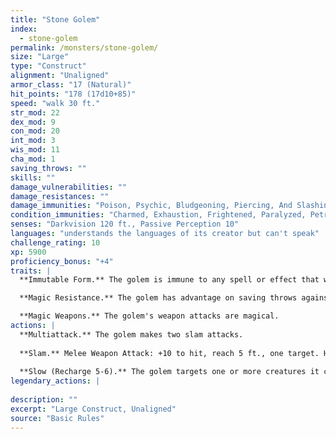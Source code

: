```yaml
---
title: "Stone Golem"
index:
  - stone-golem
permalink: /monsters/stone-golem/
size: "Large"
type: "Construct"
alignment: "Unaligned"
armor_class: "17 (Natural)"
hit_points: "178 (17d10+85)"
speed: "walk 30 ft."
str_mod: 22
dex_mod: 9
con_mod: 20
int_mod: 3
wis_mod: 11
cha_mod: 1
saving_throws: ""
skills: ""
damage_vulnerabilities: ""
damage_resistances: ""
damage_immunities: "Poison, Psychic, Bludgeoning, Piercing, And Slashing From Nonmagical Weapons That Aren'T Adamantine"
condition_immunities: "Charmed, Exhaustion, Frightened, Paralyzed, Petrified, Poisoned"
senses: "Darkvision 120 ft., Passive Perception 10"
languages: "understands the languages of its creator but can't speak"
challenge_rating: 10
xp: 5900
proficiency_bonus: "+4"
traits: |
  **Immutable Form.** The golem is immune to any spell or effect that would alter its form.

  **Magic Resistance.** The golem has advantage on saving throws against spells and other magical effects.

  **Magic Weapons.** The golem's weapon attacks are magical.
actions: |
  **Multiattack.** The golem makes two slam attacks.
  
  **Slam.** Melee Weapon Attack: +10 to hit, reach 5 ft., one target. Hit: 19 (3d8 + 6) bludgeoning damage.
  
  **Slow (Recharge 5-6).** The golem targets one or more creatures it can see within 10 ft. of it. Each target must make a DC 17 Wisdom saving throw against this magic. On a failed save, a target can't use reactions, its speed is halved, and it can't make more than one attack on its turn. In addition, the target can take either an action or a bonus action on its turn, not both. These effects last for 1 minute. A target can repeat the saving throw at the end of each of its turns, ending the effect on itself on a success.  
legendary_actions: |
  
description: ""
excerpt: "Large Construct, Unaligned"
source: "Basic Rules"
---
```

